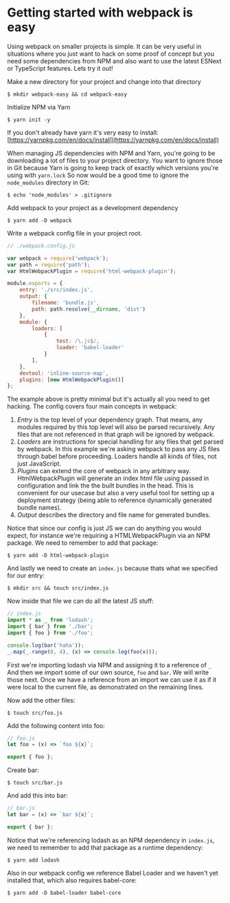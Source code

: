 # Getting started with webpack is easy

Using webpack on smaller projects is simple. It can be very useful in situations where you just want to hack on some proof of concept but you need some dependencies from NPM and also want to use the latest ESNext or TypeScript features. Lets try it out!

Make a new directory for your project and change into that directory

```shell
$ mkdir webpack-easy && cd webpack-easy
```

Initialize NPM via Yarn

```shell
$ yarn init -y
```

If you don't already have yarn it's very easy to install: [https://yarnpkg.com/en/docs/install](https://yarnpkg.com/en/docs/install)

When managing JS dependencies with NPM and Yarn, you're going to be downloading a lot of files to your project directory. You want to ignore those in Git because Yarn is going to keep track of exactly which versions you're using with `yarn.lock` So now would be a good time to ignore the `node_modules` directory in Git:

```shell
$ echo 'node_modules' > .gitignore
```

Add webpack to your project as a development dependency

```shell
$ yarn add -D webpack
```


Write a webpack config file in your project root.
```js
// ./webpack.config.js

var webpack = require('webpack');
var path = require('path');
var HtmlWebpackPlugin = require('html-webpack-plugin');

module.exports = {
    entry: './src/index.js',
    output: {
        filename: 'bundle.js',
        path: path.resolve(__dirname, 'dist')
    },
    module: {
        loaders: [
            {
                test: /\.js$/,
                loader: 'babel-loader'
            }
        ],
    },
    devtool: 'inline-source-map',
    plugins: [new HtmlWebpackPlugin()]
};
```

The example above is pretty minimal but it's actually all you need to get hacking. The config covers four main concepts in webpack:
1. *Entry* is the top level of your dependency graph. That means, any modules required by this top level will also be parsed recursively. Any files that are not referenced in that graph will be ignored by webpack.
1. *Loaders* are instructions for special handling for any files that get parsed by webpack. In this example we're asking webpack to pass any JS files through babel before proceeding. Loaders handle all kinds of files, not just JavaScript.
1. *Plugins* can extend the core of webpack in any arbitrary way. HtmlWebpackPlugin will generate an index html file using passed in configuration and link the the built bundles in the head. This is convenient for our usecase but also a very useful tool for setting up a deployment strategy (being able to reference dynamically generated bundle names).
1. *Output* describes the directory and file name for generated bundles.

Notice that since our config is just JS we can do anything you would expect, for instance we're requiring a HTMLWebpackPlugin via an NPM package. We need to remember to add that package:

```shell
$ yarn add -D html-webpack-plugin
```

And lastly we need to create an `index.js` because thats what we specified for our entry:

```shell
$ mkdir src && touch src/index.js
```

Now inside that file we can do all the latest JS stuff:

```js
// index.js
import * as _ from 'lodash';
import { bar } from './bar';
import { foo } from './foo';

console.log(bar('haha'));
_.map(_.range(0, 4), (x) => console.log(foo(x)));
```

First we're importing lodash via NPM and assigning it to a reference of `_`
And then we import some of our own source, `foo` and `bar`. We will write those next.
Once we have a reference from an import we can use it as if it were local to the current file, as demonstrated on the remaining lines.

Now add the other files:

```shell
$ touch src/foo.js
```

Add the following content into foo:

```js
// foo.js
let foo = (x) => `foo ${x}`;

export { foo };
```

Create bar:

```shell
$ touch src/bar.js
```

And add this into bar:

```js
// bar.js
let bar = (x) => `bar ${x}`;

export { bar };
```

Notice that we're referencing lodash as an NPM dependency in `index.js`, we need to remember to add that package as a runtime dependency:

```shell
$ yarn add lodash
```

Also in our webpack config we reference Babel Loader and we haven't yet installed that, which also requires babel-core:

```shell
$ yarn add -D babel-loader babel-core
```
